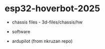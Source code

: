 # esp32-hoverbot-2025
* chassis files - 3d-files/chassis/hw

* software
* ardupilot (from nkruzan repo)
